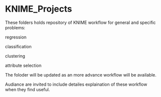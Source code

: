 # KNIME_Projects
These folders holds repository of KNIME workflow for general and specific problems:

regression

classification

clustering

attribute selection

The foloder will be updated as an more advance workflow will be available.

Audiance are invited to include detailes explaination of these workflow when they find useful.

